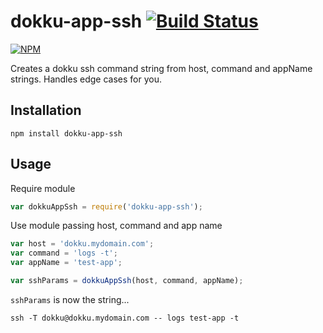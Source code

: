 dokku-app-ssh [![Build Status](https://travis-ci.org/digitalsadhu/dokku-app-ssh.svg?branch=master)](https://travis-ci.org/digitalsadhu/dokku-app-ssh)
=============

[![NPM](https://nodei.co/npm/dokku-app-ssh.png?compact=true)](https://npmjs.org/package/dokku-app-ssh)

Creates a dokku ssh command string from host, command and appName strings.
Handles edge cases for you.

## Installation

```
npm install dokku-app-ssh
```

## Usage

Require module

```js
var dokkuAppSsh = require('dokku-app-ssh');
```

Use module passing host, command and app name
```js
var host = 'dokku.mydomain.com';
var command = 'logs -t';
var appName = 'test-app';

var sshParams = dokkuAppSsh(host, command, appName);
```

`sshParams` is now the string...
```
ssh -T dokku@dokku.mydomain.com -- logs test-app -t
```
